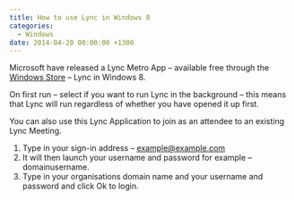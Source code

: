 ```yaml
---
title: How to use Lync in Windows 8
categories:
  - Windows
date: 2014-04-20 00:00:00 +1300
---
```


Microsoft have released a Lync Metro App &#8211; available free through the <a title="Microsoft Store - Lync" href="http://apps.microsoft.com/windows/en-nz/app/lync/ba4b9485-8712-41ff-a9ea-6243a3e07682" target="_blank">Windows Store</a> &#8211; Lync in Windows 8.

On first run &#8211; select if you want to run Lync in the background &#8211; this means that Lync will run regardless of whether you have opened it up first.

You can also use this Lync Application to join as an attendee to an existing Lync Meeting.

  1. Type in your sign-in address &#8211; example@example.com
  2. It will then launch your username and password for example &#8211; domainusername.
  3. Type in your organisations domain name and your username and password and click Ok to login.
